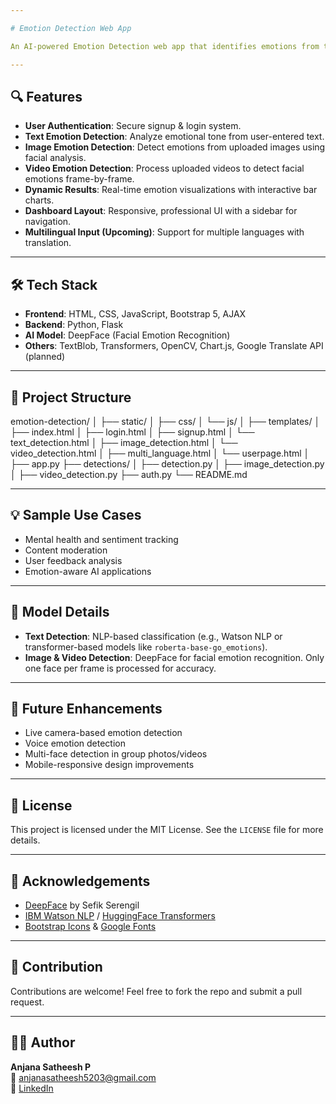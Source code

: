 ```yaml
---

# Emotion Detection Web App

An AI-powered Emotion Detection web app that identifies emotions from text, images, videos, and multilingual input. Built with Flask, DeepFace, HuggingFace Transformers, and Bootstrap, it features user authentication, real-time detection via AJAX, and a clean dashboard UI. With modular detection logic, clean code architecture, and robust unit testing, this all-in-one platform offers seamless emotion recognition across multiple media formats.

---
```


## 🔍 Features

- **User Authentication**: Secure signup & login system.
- **Text Emotion Detection**: Analyze emotional tone from user-entered text.
- **Image Emotion Detection**: Detect emotions from uploaded images using facial analysis.
- **Video Emotion Detection**: Process uploaded videos to detect facial emotions frame-by-frame.
- **Dynamic Results**: Real-time emotion visualizations with interactive bar charts.
- **Dashboard Layout**: Responsive, professional UI with a sidebar for navigation.
- **Multilingual Input (Upcoming)**: Support for multiple languages with translation.

---

## 🛠 Tech Stack

- **Frontend**: HTML, CSS, JavaScript, Bootstrap 5, AJAX  
- **Backend**: Python, Flask  
- **AI Model**: DeepFace (Facial Emotion Recognition)  
- **Others**: TextBlob, Transformers, OpenCV, Chart.js, Google Translate API (planned)

---

## 📁 Project Structure

emotion-detection/
│
├── static/
│   ├── css/
│   └── js/
│
├── templates/
│   ├── index.html
│   ├── login.html
│   ├── signup.html
│   └── text_detection.html
│   ├── image_detection.html
│   └── video_detection.html
│   ├── multi_language.html
│   └── userpage.html
│
├── app.py
├── detections/
│   ├── detection.py
│   ├── image_detection.py
│   ├── video_detection.py
├── auth.py
└── README.md


---

## 💡 Sample Use Cases

- Mental health and sentiment tracking  
- Content moderation  
- User feedback analysis  
- Emotion-aware AI applications  

---

## 🧠 Model Details

- **Text Detection**: NLP-based classification (e.g., Watson NLP or transformer-based models like `roberta-base-go_emotions`).
- **Image & Video Detection**: DeepFace for facial emotion recognition. Only one face per frame is processed for accuracy.

---

## 🚀 Future Enhancements

- Live camera-based emotion detection  
- Voice emotion detection   
- Multi-face detection in group photos/videos  
- Mobile-responsive design improvements  

---

## 📜 License

This project is licensed under the MIT License. See the `LICENSE` file for more details.

---

## 🙏 Acknowledgements

- [DeepFace](https://github.com/serengil/deepface) by Sefik Serengil  
- [IBM Watson NLP](https://www.ibm.com/watson) / [HuggingFace Transformers](https://huggingface.co/transformers)  
- [Bootstrap Icons](https://icons.getbootstrap.com/) & [Google Fonts](https://fonts.google.com/)

---

## 🤝 Contribution

Contributions are welcome! Feel free to fork the repo and submit a pull request.

---

## 👩‍💻 Author

**Anjana Satheesh P**  
📧 anjanasatheesh5203@gmail.com  
🔗 [LinkedIn](https://www.linkedin.com/in/anjana-satheesh-p-746a98276/)
